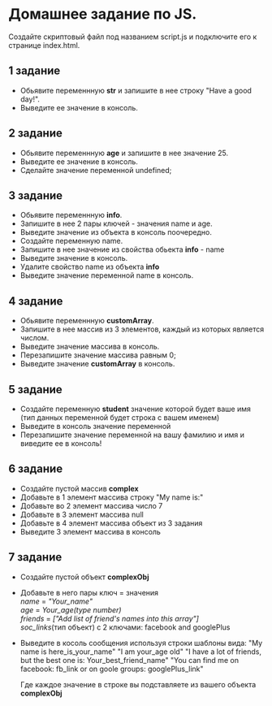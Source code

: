 # Домашнее задание по JS.

Создайте скриптовый файл под названием script.js и подключите его к странице index.html.

## 1 задание

- Обьявите переменнную **str** и запишите в нее строку "Have a good day!".
- Выведите ее значение в консоль.

## 2 задание

- Обьявите переменнную **age** и запишите в нее значение 25. 
- Выведите ее значение в консоль. 
- Сделайте значение переменной undefined;

## 3 задание

- Обьявите переменнную **info**. 
- Запишите в нее 2 пары ключей - значения name и age. 
- Выведите значение из объекта в консоль поочередно.
- Создайте переменную name.
- Запишите в нее значение из свойства обьекта **info** - name
- Выведите значение в консоль.
- Удалите свойство name из объекта **info**
- Выведите значение переменной name в консоль.

## 4 задание

- Обьявите переменнную **customArray**. 
- Запишите в нее массив из 3 элементов, каждый из которых является числом. 
- Выведите значение массива в консоль. 
- Перезапишите значение массива равным 0; 
- Выведите значение **customArray** в консоль. 

## 5 задание

- Cоздайте переменную **student** значение которой будет ваше имя (тип данных переменной будет строка с вашем именем)
- Выведите в консоль значение переменной
- Перезапишите значение переменной на вашу фамилию и имя и виведите ее в консоль!

## 6 задание

- Cоздайте пустой массив **complex** 
- Добавьте в 1 элемент массива строку "My name is:"
- Добавьте во 2 элемент массива число 7
- Добавьте в 3 элемент массива null
- Добавьте в 4 элемент массива объект из 3 задания
- Выведите 3 элемент массива в консоль

## 7 задание

- Cоздайте пустой объект **complexObj** 
- Добавьте в него пары 
    ключ = значения <br/>
    _name_ = _"Your_name"_ <br/>
    _age_ = _Your_age(type number)_ <br/>
    _friends_ = _["Add list of friend's names into this array"]_ <br/>
    _soc_links_(тип объект) с 2 ключами: facebook and googlePlus <br/>
- Выведите в косоль сообщения используя строки шаблоны вида:
  "My name is here_is_your_name"
  "I am your_age old"
  "I have a lot of friends, but the best one is: Your_best_friend_name"
  "You can find me on facebook: fb_link or on goole groups: googlePlus_link"
  
  Где каждое значение в строке вы подставляете из вашего объекта **complexObj**
